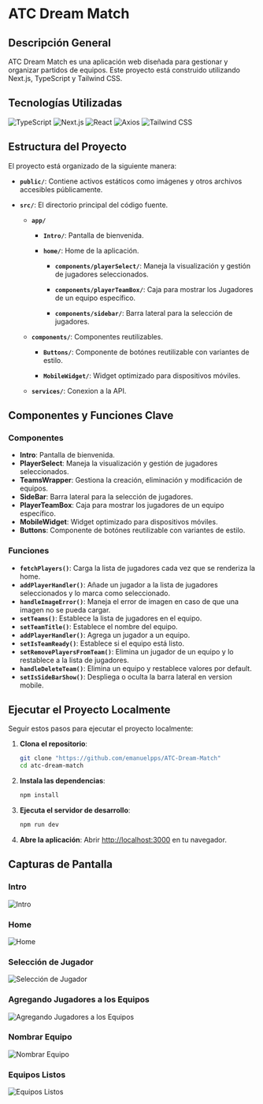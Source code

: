 # ATC Dream Match

## Descripción General

ATC Dream Match es una aplicación web diseñada para gestionar y organizar partidos de equipos. Este proyecto está construido utilizando Next.js, TypeScript y Tailwind CSS.

## Tecnologías Utilizadas

![TypeScript](https://img.shields.io/badge/TypeScript-007ACC?style=flat&logo=typescript&logoColor=white)
![Next.js](https://img.shields.io/badge/Next.js-000000?style=flat&logo=next.js&logoColor=white)
![React](https://img.shields.io/badge/React-61DAFB?style=flat&logo=react&logoColor=white)
![Axios](https://img.shields.io/badge/Axios-5A29E3?style=flat&logo=axios&logoColor=white)
![Tailwind CSS](https://img.shields.io/badge/Tailwind_CSS-06B6D4?style=flat&logo=tailwind-css&logoColor=white)

## Estructura del Proyecto

El proyecto está organizado de la siguiente manera:

- **`public/`**: Contiene activos estáticos como imágenes y otros archivos accesibles públicamente.
- **`src/`**: El directorio principal del código fuente.

  - **`app/`**

    - **`Intro/`**: Pantalla de bienvenida.

    - **`home/`**: Home de la aplicación.

      - **`components/playerSelect/`**: Maneja la visualización y gestión de jugadores seleccionados.

      - **`components/playerTeamBox/`**: Caja para mostrar los Jugadores de un equipo específico.

      - **`components/sidebar/`**: Barra lateral para la selección de jugadores.

  - **`components/`**: Componentes reutilizables.

    - **`Buttons/`**: Componente de botónes reutilizable con variantes de estilo.

    - **`MobileWidget/`**: Widget optimizado para dispositivos móviles.

  - **`services/`**: Conexion a la API.

## Componentes y Funciones Clave

### Componentes

- **Intro**: Pantalla de bienvenida.
- **PlayerSelect**: Maneja la visualización y gestión de jugadores seleccionados.
- **TeamsWrapper**: Gestiona la creación, eliminación y modificación de equipos.
- **SideBar**: Barra lateral para la selección de jugadores.
- **PlayerTeamBox**: Caja para mostrar los jugadores de un equipo específico.
- **MobileWidget**: Widget optimizado para dispositivos móviles.
- **Buttons**: Componente de botónes reutilizable con variantes de estilo.

### Funciones

- **`fetchPlayers()`**: Carga la lista de jugadores cada vez que se renderiza la home.
- **`addPlayerHandler()`**: Añade un jugador a la lista de jugadores seleccionados y lo marca como seleccionado.
- **`handleImageError()`**: Maneja el error de imagen en caso de que una imagen no se pueda cargar.
- **`setTeams()`**: Establece la lista de jugadores en el equipo.
- **`setTeamTitle()`**: Establece el nombre del equipo.
- **`addPlayerHandler()`**: Agrega un jugador a un equipo.
- **`setIsTeamReady()`**: Establece si el equipo está listo.
- **`setRemovePlayersFromTeam()`**: Elimina un jugador de un equipo y lo restablece a la lista de jugadores.
- **`handleDeleteTeam()`**: Elimina un equipo y restablece valores por default.
- **`setIsSideBarShow()`**: Despliega o oculta la barra lateral en version mobile.

## Ejecutar el Proyecto Localmente

Seguir estos pasos para ejecutar el proyecto localmente:

1. **Clona el repositorio**:

   ```bash
   git clone "https://github.com/emanuelpps/ATC-Dream-Match"
   cd atc-dream-match
   ```

2. **Instala las dependencias**:

   ```bash
   npm install
   ```

3. **Ejecuta el servidor de desarrollo**:

   ```bash
   npm run dev
   ```

4. **Abre la aplicación**:
   Abrir [http://localhost:3000](http://localhost:3000) en tu navegador.


## Capturas de Pantalla

### Intro
![Intro](https://res.cloudinary.com/dkgoszhfr/image/upload/v1722865077/lqvxb8qznrx9wg8c4gh9.png)

### Home
![Home](https://res.cloudinary.com/dkgoszhfr/image/upload/v1722865079/xjppjuoij5wfzsd4gp6o.png)

### Selección de Jugador
![Selección de Jugador](https://res.cloudinary.com/dkgoszhfr/image/upload/v1722865078/psil6b16c2n9m6rk58ci.png)

### Agregando Jugadores a los Equipos
![Agregando Jugadores a los Equipos](https://res.cloudinary.com/dkgoszhfr/image/upload/v1722865080/fapuyuo3otsxtslw5a6n.png)

### Nombrar Equipo
![Nombrar Equipo](https://res.cloudinary.com/dkgoszhfr/image/upload/v1722865079/ztxio4oryv3fypf6sqoc.png)

### Equipos Listos
![Equipos Listos](https://res.cloudinary.com/dkgoszhfr/image/upload/v1722865080/n7vxbfmcqhnqecvd9uru.png)
